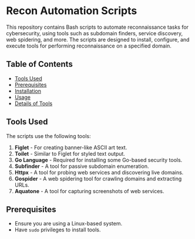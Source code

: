 # Recon Automation Scripts

This repository contains Bash scripts to automate reconnaissance tasks for cybersecurity, using tools such as subdomain finders, service discovery, web spidering, and more. The scripts are designed to install, configure, and execute tools for performing reconnaissance on a specified domain.

## Table of Contents
- [Tools Used](#tools-used)
- [Prerequisites](#prerequisites)
- [Installation](#installation)
- [Usage](#usage)
- [Details of Tools](#details-of-tools)

## Tools Used
The scripts use the following tools:
1. **Figlet** - For creating banner-like ASCII art text.
2. **Toilet** - Similar to Figlet for styled text output.
3. **Go Language** - Required for installing some Go-based security tools.
4. **Subfinder** - A tool for passive subdomain enumeration.
5. **Httpx** - A tool for probing web services and discovering live domains.
6. **Gospider** - A web spidering tool for crawling domains and extracting URLs.
7. **Aquatone** - A tool for capturing screenshots of web services.

## Prerequisites
- Ensure you are using a Linux-based system.
- Have `sudo` privileges to install tools.
